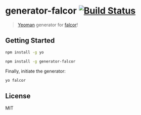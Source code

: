 # generator-falcor [![Build Status](https://secure.travis-ci.org/hemanth/generator-falcor.png?branch=master)](https://travis-ci.org/hemanth/generator-falcor)

> [Yeoman](http://yeoman.io) generator for [falcor](https://netflix.github.io/falcor/)!


## Getting Started


```bash
npm install -g yo
```

```bash
npm install -g generator-falcor
```

Finally, initiate the generator:

```bash
yo falcor
```


## License

MIT
